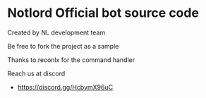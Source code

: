 # Notlord Official bot source code

Created by NL development team 

Be free to fork the project as a sample


Thanks to reconlx for the command handler

Reach us at discord

- https://discord.gg/HcbvmX96uC